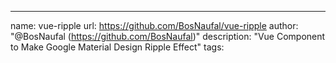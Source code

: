 ---
name: vue-ripple
url: https://github.com/BosNaufal/vue-ripple
author: "@BosNaufal (https://github.com/BosNaufal)"
description: "Vue Component to Make Google Material Design Ripple Effect"
tags: